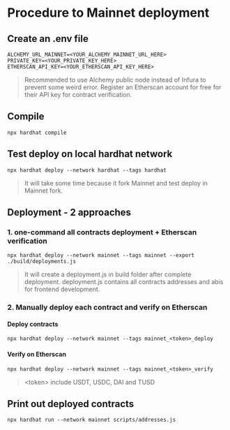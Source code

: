 # Procedure to Mainnet deployment
## Create an .env file
```
ALCHEMY_URL_MAINNET=<YOUR_ALCHEMY_MAINNET_URL_HERE>
PRIVATE_KEY=<YOUR_PRIVATE_KEY_HERE>
ETHERSCAN_API_KEY=<YOUR_ETHERSCAN_API_KEY_HERE>

```
> Recommended to use Alchemy public node instead of Infura to prevent some weird error. Register an Etherscan account for free for their API key for contract verification.
## Compile
```
npx hardhat compile
```
## Test deploy on local hardhat network
```
npx hardhat deploy --network hardhat --tags hardhat
```
> It will take some time because it fork Mainnet and test deploy in Mainnet fork.
## Deployment - 2 approaches
### 1. one-command all contracts deployment + Etherscan verification
```
npx hardhat deploy --network mainnet --tags mainnet --export ./build/deployments.js
```
> It will create a deployment.js in build folder after complete deployment. deployment.js contains all contracts addresses and abis for frontend development.
### 2. Manually deploy each contract and verify on Etherscan
#### Deploy contracts
```
npx hardhat deploy --network mainnet --tags mainnet_<token>_deploy
```
#### Verify on Etherscan
```
npx hardhat deploy --network mainnet --tags mainnet_<token>_verify
```
> \<token> include USDT, USDC, DAI and TUSD
## Print out deployed contracts
```
npx hardhat run --network mainnet scripts/addresses.js
```